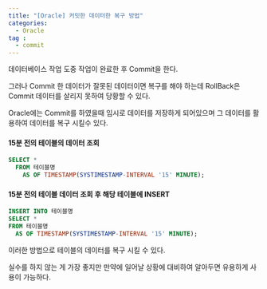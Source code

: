 ```yaml
---
title: "[Oracle] 커밋한 데이터한 복구 방법"
categories: 
  - Oracle
tag :
  - commit
---
```


데이터베이스 작업 도중 작업이 완료한 후 Commit을 한다.

그러나 Commit 한 데이터가 잘못된 데이터이면 복구를 해야 하는데 RollBack은 Commit 데이터를 살리지 못하여 당황할 수 있다.

Oracle에는 Commit를 하였을때 임시로 데이터를 저장하게 되어있으며 그 데이터를 활용하여 데이터를 복구 시킬수 있다.

#### 15분 전의 테이블의 데이터 조회
```sql
SELECT * 
  FROM 테이블명
    AS OF TIMESTAMP(SYSTIMESTAMP-INTERVAL '15' MINUTE); 
 ```

#### 15분 전의 테이블 데이터 조회 후 해당 테이블에 INSERT
```sql
INSERT INTO 테이블명
SELECT *
FROM 테이블명
  AS OF TIMESTAMP(SYSTIMESTAMP-INTERVAL '15' MINUTE);  
```

이러한 방법으로 테이블의 데이터를 복구 시킬 수 있다.

실수를 하지 않는 게 가장 좋지만 만약에 일어날 상황에 대비하여 알아두면 유용하게 사용이 가능하다.